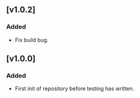 ## [v1.0.2]
### Added
- Fix build bug.

## [v1.0.0]
### Added
- First init of repository before testing has written.